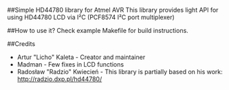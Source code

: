 ##Simple HD44780 library for Atmel AVR
This library provides light API for using HD44780 LCD via I²C (PCF8574 I²C port multiplexer)

##How to use it?
Check example Makefile for build instructions.

##Credits
 * Artur "Licho" Kaleta - Creator and maintainer
 * Madman - Few fixes in LCD functions
 * Radosław "Radzio" Kwiecień - This library is partially based on his work: http://radzio.dxp.pl/hd44780/

